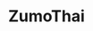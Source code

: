 ---
layout: place
title: "ZumoThai"
permalink: /district-of-columbia/washington/zumothai.html
stateAbbr: DC
stateName: District of Columbia
cityName: Washington
place_id: ChIJc95zD923t4kRNYhZV4yPlAs
photos:
  - name: >-
      places/ChIJc95zD923t4kRNYhZV4yPlAs/photos/AeeoHcKRMv2iqCDhRd7JncJVS_wv-5DbFEETNYdF9Oh-PPi3XQJRDpuf2fFTmYwVi8AxNYxdU-uEuX9VltMrLSDTXzdi91Ry2Eu8ZuqZyRv5cn7jwTVbn_3okeWdOdiMyTT3WMms3f0wKkgumkHPKKW7yNEOTDUVRCZA_qUySqWJYdJJPhTcheGIq67lvajoPO75W8KR3_6zZl_ahXDl5Nw285nZP-JUOJtRdBploOYK3oXZEukDxIjj2S_tm_fp1txScrldiTB86waVFpomiRVDpDx_aCI_6qK7ffkrQkXwrQd6ww
    widthPx: 3024
    heightPx: 4032
    authorAttributions:
      - displayName: ZumoThai
        uri: https://maps.google.com/maps/contrib/113587721401802270761
        photoUri: >-
          https://lh3.googleusercontent.com/a-/ALV-UjUt-s6uurIrW4xe6DTcyOrKtZqEMzn7DRiuLC7huA9yY9V1W5Bn=s100-p-k-no-mo
    flagContentUri: >-
      https://www.google.com/local/imagery/report/?cb_client=maps_api_places.places_api&image_key=!1e10!2sAF1QipPQJ5kAFwKV--Zl5-SE3S9HUHxPLWglUXJjhul_&hl=en-US
    googleMapsUri: >-
      https://www.google.com/maps/place//data=!3m4!1e2!3m2!1sAF1QipPQJ5kAFwKV--Zl5-SE3S9HUHxPLWglUXJjhul_!2e10!4m2!3m1!1s0x89b7b7dd0f73de73:0xb948f8c57598835
  - name: >-
      places/ChIJc95zD923t4kRNYhZV4yPlAs/photos/AeeoHcKCt0AuQHiGlYISm7judiLNoo7klrNf2LeNqJSuD9Czfs9VqvW3HpamNNm8F1tT9GA2ZHyZFNJn_MJFVxe4teUoVRyfCFPsj8-Hc8QOG8-eYXZIyZ1b0cY8xE3pi-MCAhdUcFD1kolzDVdx2iaTOaLBRECNg4Yv1-8HN5VimZF_2Z5129INrIIdC1ZRdAb_iUrO6JHN8YuxrifoCT1s4p3C4ICJSTrs_6bLwaP_oaByt8QlxipHTRJ-PKh1nhopJ_A-p_ZaPgx2TtikybOqerU2W7QOP2010VcxEsTgQhKshg
    widthPx: 2758
    heightPx: 2702
    authorAttributions:
      - displayName: ZumoThai
        uri: https://maps.google.com/maps/contrib/113587721401802270761
        photoUri: >-
          https://lh3.googleusercontent.com/a-/ALV-UjUt-s6uurIrW4xe6DTcyOrKtZqEMzn7DRiuLC7huA9yY9V1W5Bn=s100-p-k-no-mo
    flagContentUri: >-
      https://www.google.com/local/imagery/report/?cb_client=maps_api_places.places_api&image_key=!1e10!2sAF1QipPxRf62DhTDzqdpBF_tIrDZALoZDdgNyGbl-6RN&hl=en-US
    googleMapsUri: >-
      https://www.google.com/maps/place//data=!3m4!1e2!3m2!1sAF1QipPxRf62DhTDzqdpBF_tIrDZALoZDdgNyGbl-6RN!2e10!4m2!3m1!1s0x89b7b7dd0f73de73:0xb948f8c57598835
  - name: >-
      places/ChIJc95zD923t4kRNYhZV4yPlAs/photos/AeeoHcIjFaEY1waNRM2JnzBUAF5HW9FdG2SyQxT4F7N4tmIABp9mIcBOC2pnEufLgVGrQHxpIyc6LzR9iG4z85phEf7Lxl1eOxkxgNlnvOLqOhXgb9fJBRnrGzq2PU5OcsmYaggWRjESJm-ok_uXOvh7GxYa-hmetLvc7vwnkEmwv1c_27Y_W1hNFWnQOMQTlof2oeHXpKb-j8B36E6OAdeXL3mwhaRjyQTSBxjF7R86BC1a7sZHiIf2PucIGnV4lbzEfZ4CVYE0qLBL-VVK38jfdZKWjP9wj9HpDTewX4nodGYfrMXI6L2gzb4Ubt7c69ROnKx6_FXz7ESa1IeKvT7lSiNhS73bjbCQU4eJ6Wjt74M5LmNx_DPgS0mn71peZn2-TOMW96EkvkWPazLXW1eNOf3pxWAcCPdBESQ
    widthPx: 4032
    heightPx: 3024
    authorAttributions:
      - displayName: Elaf Alkazzaz
        uri: https://maps.google.com/maps/contrib/109967310000382893025
        photoUri: >-
          https://lh3.googleusercontent.com/a-/ALV-UjV4HO0PHMlM1BSmjJJ-xYx_RxEwz9n_uKpmFk2gyDPeSbOtIdEHhA=s100-p-k-no-mo
    flagContentUri: >-
      https://www.google.com/local/imagery/report/?cb_client=maps_api_places.places_api&image_key=!1e10!2sCIHM0ogKEICAgMDIoveUcw&hl=en-US
    googleMapsUri: >-
      https://www.google.com/maps/place//data=!3m4!1e2!3m2!1sCIHM0ogKEICAgMDIoveUcw!2e10!4m2!3m1!1s0x89b7b7dd0f73de73:0xb948f8c57598835
  - name: >-
      places/ChIJc95zD923t4kRNYhZV4yPlAs/photos/AeeoHcKKkC8ofUxBT6aunI_KnQdoRldvERsCtwB5HT3SQXWUPW_X3Ugz4S8onx4e3iwp392RycgFlC1PP7EW36KQ7b67eZeJ1Jaxiv92nSAiQhHINSJKwg3P_mR-600TTxS9vbx2ZlSY4tv-TKGi9EdR41fuFPSI5PRGSMF66tNIOZPkvV-qTi9-0I4yZX01pYZJD1EPMOnTjrTLOMDcPSvqtiHniJ3hIDIeB2-W7jDOY0c8gD8rZhw8XtGQYF_aQMjcZBEYy1QJ1ZIos3nW9SZ9u0_ldbbemC7wdwRS31D6lvbCNQ
    widthPx: 1066
    heightPx: 800
    authorAttributions:
      - displayName: ZumoThai
        uri: https://maps.google.com/maps/contrib/113587721401802270761
        photoUri: >-
          https://lh3.googleusercontent.com/a-/ALV-UjUt-s6uurIrW4xe6DTcyOrKtZqEMzn7DRiuLC7huA9yY9V1W5Bn=s100-p-k-no-mo
    flagContentUri: >-
      https://www.google.com/local/imagery/report/?cb_client=maps_api_places.places_api&image_key=!1e10!2sAF1QipO2gJBCqwelpxUsQ9fsvW09z422ahu7yXPCH9NF&hl=en-US
    googleMapsUri: >-
      https://www.google.com/maps/place//data=!3m4!1e2!3m2!1sAF1QipO2gJBCqwelpxUsQ9fsvW09z422ahu7yXPCH9NF!2e10!4m2!3m1!1s0x89b7b7dd0f73de73:0xb948f8c57598835
  - name: >-
      places/ChIJc95zD923t4kRNYhZV4yPlAs/photos/AeeoHcKbEwpXL4ZStLLeGaaAs8Qtjwql5p_eQjnqe_-W1AiT4KLNxVpoPJWBib1xt3fO5__mhYtPDJiA7v9GfIJw4vT1ORItnMovXt758Rin7P83M5UD1xYP4M-fV-vZERsVJceXi0-sAQjq4VrHm0wXsY_Hd4rH7wAWrVKtlFqn0ywbPE3zBJirQRa26qS9MoOKDNvzIdgvRwCbVffkjIhw-jCMYwuNMHgNbbd0AKITZUnTdhrUN4S57cPXDRACaeS4a8tcAP4Se722fELR9_x0chrHqVkjtmHdN00h5VNUM0QVig
    widthPx: 1066
    heightPx: 799
    authorAttributions:
      - displayName: ZumoThai
        uri: https://maps.google.com/maps/contrib/113587721401802270761
        photoUri: >-
          https://lh3.googleusercontent.com/a-/ALV-UjUt-s6uurIrW4xe6DTcyOrKtZqEMzn7DRiuLC7huA9yY9V1W5Bn=s100-p-k-no-mo
    flagContentUri: >-
      https://www.google.com/local/imagery/report/?cb_client=maps_api_places.places_api&image_key=!1e10!2sAF1QipOGVLmAzGiIdmRu3N7scHOolUUpDwx7lz0DmNP8&hl=en-US
    googleMapsUri: >-
      https://www.google.com/maps/place//data=!3m4!1e2!3m2!1sAF1QipOGVLmAzGiIdmRu3N7scHOolUUpDwx7lz0DmNP8!2e10!4m2!3m1!1s0x89b7b7dd0f73de73:0xb948f8c57598835
  - name: >-
      places/ChIJc95zD923t4kRNYhZV4yPlAs/photos/AeeoHcLMLKQorrJT285W5_WAl97e8XRwOEuHN0fLE_WwThV9fwFlRsD_O5wIAt8qUPdZMCTLS1dnDYA6AJDWv_Z2BM8tPAhMn5q1d9SUuZ7wtJZAqRZqGUO4i7f-49yNZR2MgEnHeb3kUJ-6YhIj2q1SSntytLkgBJ5FULQ4_cUy6cg4ugFj0hkR0_Nmha7yN0GEjrQPTRD4DZFyCSIQxsgl0swXu9B48B9gXs1u-qT-K4Ih6gHJOyZdx_KX71STEusvG3MNZ9sNdh5ZOXPubuxytJXHUY0EVKqazP4EK5SiWdUPyA
    widthPx: 1389
    heightPx: 2000
    authorAttributions:
      - displayName: ZumoThai
        uri: https://maps.google.com/maps/contrib/113587721401802270761
        photoUri: >-
          https://lh3.googleusercontent.com/a-/ALV-UjUt-s6uurIrW4xe6DTcyOrKtZqEMzn7DRiuLC7huA9yY9V1W5Bn=s100-p-k-no-mo
    flagContentUri: >-
      https://www.google.com/local/imagery/report/?cb_client=maps_api_places.places_api&image_key=!1e10!2sAF1QipOwdwni_M28Zb_p5byBkv6v586HELg0Z_8F2BMc&hl=en-US
    googleMapsUri: >-
      https://www.google.com/maps/place//data=!3m4!1e2!3m2!1sAF1QipOwdwni_M28Zb_p5byBkv6v586HELg0Z_8F2BMc!2e10!4m2!3m1!1s0x89b7b7dd0f73de73:0xb948f8c57598835
  - name: >-
      places/ChIJc95zD923t4kRNYhZV4yPlAs/photos/AeeoHcLhNmTn3waLy1yQb6IyLBocmyh6uSFUKrPt6tXWD7MLteaXMZhmQ0bhDF9YtfkYW0kvi_xDMWkiIHxZEqlfne-1AaRCO_cO76HC_TVldNrWu6Y0HBGQ7kD-d3SqeUgZ678yvzx8jB9E15xDAnG6UxcTrwg5dF8l3DvhOfElQd6ISY5huZQihuIP7ZMhcC5ckkb1JtePS2Yn-13h4JZk8e62mzKWF9kAfAC27vrlWtAN8zL7u93HAH2F4rqsz1xaOmEBl11Udk37gxTHmDrcSNH-fxf757H5IbOffU9lzM_qAg
    widthPx: 1065
    heightPx: 800
    authorAttributions:
      - displayName: ZumoThai
        uri: https://maps.google.com/maps/contrib/113587721401802270761
        photoUri: >-
          https://lh3.googleusercontent.com/a-/ALV-UjUt-s6uurIrW4xe6DTcyOrKtZqEMzn7DRiuLC7huA9yY9V1W5Bn=s100-p-k-no-mo
    flagContentUri: >-
      https://www.google.com/local/imagery/report/?cb_client=maps_api_places.places_api&image_key=!1e10!2sAF1QipP4F-_xnY2Zk3LGXgVegV5quu514XTdu3jq4fiK&hl=en-US
    googleMapsUri: >-
      https://www.google.com/maps/place//data=!3m4!1e2!3m2!1sAF1QipP4F-_xnY2Zk3LGXgVegV5quu514XTdu3jq4fiK!2e10!4m2!3m1!1s0x89b7b7dd0f73de73:0xb948f8c57598835
  - name: >-
      places/ChIJc95zD923t4kRNYhZV4yPlAs/photos/AeeoHcL1kqtbArRigwhjVufp-OFZAUX23GXIzXWTC69l7DcNSZls8ZwMz-9p8qDF9OYLfmL2lWGmwAXugGxLDkW9jABtq_VHuwWq4XeaG-LJLaxNi3qFf9CX3AfouxSQq4dflqHMPxTTO8DJaGDWKDnfhKY0zntcPYdLZDzLg4UFglkWL9zFeu4JzGI8vjKhGHL8FLfh4n8EYP10eZhNBN1pdeCIeoI2bt5PtzBsXznxTzQTR4OUU2BIxjUEeXCENvK-R-09gUHP5Cg2ZxdXMDFCK9VFDnNjhhEIJP466FLc2Fe9eg
    widthPx: 2423
    heightPx: 2037
    authorAttributions:
      - displayName: ZumoThai
        uri: https://maps.google.com/maps/contrib/113587721401802270761
        photoUri: >-
          https://lh3.googleusercontent.com/a-/ALV-UjUt-s6uurIrW4xe6DTcyOrKtZqEMzn7DRiuLC7huA9yY9V1W5Bn=s100-p-k-no-mo
    flagContentUri: >-
      https://www.google.com/local/imagery/report/?cb_client=maps_api_places.places_api&image_key=!1e10!2sAF1QipMZll0Rofq9mJmxhuoWsSXBREA0rbAszoTY57xg&hl=en-US
    googleMapsUri: >-
      https://www.google.com/maps/place//data=!3m4!1e2!3m2!1sAF1QipMZll0Rofq9mJmxhuoWsSXBREA0rbAszoTY57xg!2e10!4m2!3m1!1s0x89b7b7dd0f73de73:0xb948f8c57598835
  - name: >-
      places/ChIJc95zD923t4kRNYhZV4yPlAs/photos/AeeoHcIQG1xkHT4IsXzniM1O6cP7TLaF-uh2wLk9jH6Us58aQfDpupvgmz6TdZlK4Qb5vaLWPW2xCX-L47bDT4ZtwnTEF8BsCjj5MLfrWOOeldQq0pvFK35qK2I7KRaTRC3OGSqYnqElTuucrO4t55evU4zDNnTsK7wnQO0xkr5NLO_4kRkpc-8uzIu7a08FWqIvf2R5QOKWaN24P1D44SXwAmxaG5uahpFQCD-t8JEIWxMNloWZLKaLbHeMgkYUPltvxZFSLd-SZ2W7g7ujmkeuySm8TX-FyLXV7Q-j75EeaVOszuQbkYRiGelNJlIBYgPmK2z1FQbnLND_oW4lJVn-g9zl0jvLLr_boDdlYTOieRWC0aR_UZfLuacaBG9gY_RG-eDvk5e_F_zY2GWio_ttTQyawCOdBERftV-ZQCL1nxrXRDA8
    widthPx: 4080
    heightPx: 3072
    authorAttributions:
      - displayName: Grace Yuen
        uri: https://maps.google.com/maps/contrib/108236031064477464163
        photoUri: >-
          https://lh3.googleusercontent.com/a-/ALV-UjX3u4c370a6rCJp5_I_WDgI7kpnzfK2H5BuEdxj2mNk4jJUAA9-CQ=s100-p-k-no-mo
    flagContentUri: >-
      https://www.google.com/local/imagery/report/?cb_client=maps_api_places.places_api&image_key=!1e10!2sCIHM0ogKEICAgIDP7aTf7gE&hl=en-US
    googleMapsUri: >-
      https://www.google.com/maps/place//data=!3m4!1e2!3m2!1sCIHM0ogKEICAgIDP7aTf7gE!2e10!4m2!3m1!1s0x89b7b7dd0f73de73:0xb948f8c57598835
  - name: >-
      places/ChIJc95zD923t4kRNYhZV4yPlAs/photos/AeeoHcJgPFLChiWzlgXcYqyN4aE5mVuDWL2kYI4MnUCNbcQdkta3YFFt2so77NK-AWC7_xvu0xYngXmTsTvXoym8uSP2ltuszQp_uAPDLu1g0rtQEDmI4B2lA2Dva0W56ZEFBbLcF6AKg6ZcVpUWxZoG9I1lM1wDyDI2bOEf0hDZB7Gbi2Biqva9xOokv24XQ0B0bvOFk2F4syThsXvi00AZ1urO9v2ooB6dUm9Ov631HQEUnkPI-KWybQA4hAKf7hjYfWE8tZGStDByeS4PSX0DXEdSkf02KIgeUxWBy1X35jXmBQ
    widthPx: 2595
    heightPx: 1854
    authorAttributions:
      - displayName: ZumoThai
        uri: https://maps.google.com/maps/contrib/113587721401802270761
        photoUri: >-
          https://lh3.googleusercontent.com/a-/ALV-UjUt-s6uurIrW4xe6DTcyOrKtZqEMzn7DRiuLC7huA9yY9V1W5Bn=s100-p-k-no-mo
    flagContentUri: >-
      https://www.google.com/local/imagery/report/?cb_client=maps_api_places.places_api&image_key=!1e10!2sAF1QipPM6Uol_-RwOKgEq-juF5orP3g93VKfoSr66hZY&hl=en-US
    googleMapsUri: >-
      https://www.google.com/maps/place//data=!3m4!1e2!3m2!1sAF1QipPM6Uol_-RwOKgEq-juF5orP3g93VKfoSr66hZY!2e10!4m2!3m1!1s0x89b7b7dd0f73de73:0xb948f8c57598835
address: 815 7th St NW, Washington, DC 20001, USA
street: 815 7th St NW
city: Washington
state: DC
zip: '20001'
country: USA
neighborhood: Northwest Washington
latitude: '38.900270'
longitude: '-77.021787'
accessibility_options:
  wheelchairAccessibleParking: false
  wheelchairAccessibleEntrance: true
  wheelchairAccessibleRestroom: true
  wheelchairAccessibleSeating: false
business_status: OPERATIONAL
name: ZumoThai
google_maps_links:
  directionsUri: >-
    https://www.google.com/maps/dir//''/data=!4m7!4m6!1m1!4e2!1m2!1m1!1s0x89b7b7dd0f73de73:0xb948f8c57598835!3e0
  placeUri: https://maps.google.com/?cid=834449663894063157
  writeAReviewUri: >-
    https://www.google.com/maps/place//data=!4m3!3m2!1s0x89b7b7dd0f73de73:0xb948f8c57598835!12e1
  reviewsUri: >-
    https://www.google.com/maps/place//data=!4m4!3m3!1s0x89b7b7dd0f73de73:0xb948f8c57598835!9m1!1b1
  photosUri: >-
    https://www.google.com/maps/place//data=!4m3!3m2!1s0x89b7b7dd0f73de73:0xb948f8c57598835!10e5
primary_type: Thai Restaurant
opening_hours:
  regular: null
  current: null
secondary_opening_hours:
  regular:
    weekdayDescriptions: null
    type: null
  current:
    weekdayDescriptions: null
    type: null
phone: (202) 842-5088
price_level: null
price_range: $20 &ndash; $30
rating: '4.5'
rating_count: 0
website: http://www.zumothai.com/
description: null
reviews:
  - name: >-
      places/ChIJc95zD923t4kRNYhZV4yPlAs/reviews/ChZDSUhNMG9nS0VJQ0FnTUR3MExubUhBEAE
    relativePublishTimeDescription: 3 weeks ago
    rating: 5
    text:
      text: >-
        Best Pad Thai I have ever had! The Katsu was amazing too! We didn’t try
        the sushi but everyone else around us was getting it and said to be
        great. Would definitely come back.
      languageCode: en
    originalText:
      text: >-
        Best Pad Thai I have ever had! The Katsu was amazing too! We didn’t try
        the sushi but everyone else around us was getting it and said to be
        great. Would definitely come back.
      languageCode: en
    authorAttribution:
      displayName: Beatriz Torres
      uri: https://www.google.com/maps/contrib/114578889271916548280/reviews
      photoUri: >-
        https://lh3.googleusercontent.com/a-/ALV-UjWdtCcD36HUhSCbszdlc91Mxf6L_nDC4tHprkulLRz1eIwwtPvu=s128-c0x00000000-cc-rp-mo-ba4
    publishTime: '2025-03-22T20:47:57.633665Z'
    flagContentUri: >-
      https://www.google.com/local/review/rap/report?postId=ChZDSUhNMG9nS0VJQ0FnTUR3MExubUhBEAE&d=17924085&t=1
    googleMapsUri: >-
      https://www.google.com/maps/reviews/data=!4m6!14m5!1m4!2m3!1sChZDSUhNMG9nS0VJQ0FnTUR3MExubUhBEAE!2m1!1s0x89b7b7dd0f73de73:0xb948f8c57598835
  - name: >-
      places/ChIJc95zD923t4kRNYhZV4yPlAs/reviews/ChdDSUhNMG9nS0VJQ0FnTURJb3ZlVTB3RRAB
    relativePublishTimeDescription: in the last week
    rating: 5
    text:
      text: >-
        This food is so good I forgot what a bad day felt like. I really enjoyed
        the flavors of everything literally 10/10 hole in the wall spot I'm
        never gate keeping this place so they never run out of business. The
        music is loud but my chewing is even louder so I didn't care. Service
        100/100
      languageCode: en
    originalText:
      text: >-
        This food is so good I forgot what a bad day felt like. I really enjoyed
        the flavors of everything literally 10/10 hole in the wall spot I'm
        never gate keeping this place so they never run out of business. The
        music is loud but my chewing is even louder so I didn't care. Service
        100/100
      languageCode: en
    authorAttribution:
      displayName: Elaf Alkazzaz
      uri: https://www.google.com/maps/contrib/109967310000382893025/reviews
      photoUri: >-
        https://lh3.googleusercontent.com/a-/ALV-UjV4HO0PHMlM1BSmjJJ-xYx_RxEwz9n_uKpmFk2gyDPeSbOtIdEHhA=s128-c0x00000000-cc-rp-mo
    publishTime: '2025-04-08T11:13:49.018219Z'
    flagContentUri: >-
      https://www.google.com/local/review/rap/report?postId=ChdDSUhNMG9nS0VJQ0FnTURJb3ZlVTB3RRAB&d=17924085&t=1
    googleMapsUri: >-
      https://www.google.com/maps/reviews/data=!4m6!14m5!1m4!2m3!1sChdDSUhNMG9nS0VJQ0FnTURJb3ZlVTB3RRAB!2m1!1s0x89b7b7dd0f73de73:0xb948f8c57598835
  - name: >-
      places/ChIJc95zD923t4kRNYhZV4yPlAs/reviews/ChZDSUhNMG9nS0VJQ0FnTUNJeXR5SExBEAE
    relativePublishTimeDescription: a week ago
    rating: 5
    text:
      text: >-
        We came at 8:45PM for a late 2-person dinner (they close at 10:30PM) and
        this place was packed! We actually opted to get takeout instead, which
        I’m glad we did since there were a lot of tables waiting for food and
        service while we waited for the takeout.


        There are 2 kiosks up front by the registers to place your takeout
        order. After selecting your dish, you can customize spice level and
        add/remove ingredients. I’m kind of glad we did takeout so I could
        customize my entree exactly how I wanted without the chance of wasted
        ingredients! We placed our order at 8:51PM and it was ready at 9:11PM,
        so around 20 minutes of waiting for 2 entrees and 2 drinks—which we
        think was great given how busy the restaurant was.


        I got the Drunken Noodles with chicken, no spicy, no bell
        pepper/tomato/bamboo shoots. They did great following my customizations
        but note that it was still a /little/ spicy, so be warned! It was
        delicious though and well worth the wait. Everything was cooked well and
        seasoned well. I would recommend the dish, especially if you’re a fan of
        Drunken Noodles.


        I also got the Thai Iced Tea, which was so well made. Not too bitter,
        not too sweet. I wish I could’ve gotten a second one!


        Overall, this place is super busy—and for good reason! ZumoThai is a
        must-visit for authentic and delicious Thai food in the downtown D.C.
        area. Highly recommend getting yourself a Thai Iced Tea along with
        whatever entree you prefer. If you’re eating in, note that it may get
        busy but it should be well worth the wait. If you’re taking out, know
        that the food will still be great even 20 minutes later!
      languageCode: en
    originalText:
      text: >-
        We came at 8:45PM for a late 2-person dinner (they close at 10:30PM) and
        this place was packed! We actually opted to get takeout instead, which
        I’m glad we did since there were a lot of tables waiting for food and
        service while we waited for the takeout.


        There are 2 kiosks up front by the registers to place your takeout
        order. After selecting your dish, you can customize spice level and
        add/remove ingredients. I’m kind of glad we did takeout so I could
        customize my entree exactly how I wanted without the chance of wasted
        ingredients! We placed our order at 8:51PM and it was ready at 9:11PM,
        so around 20 minutes of waiting for 2 entrees and 2 drinks—which we
        think was great given how busy the restaurant was.


        I got the Drunken Noodles with chicken, no spicy, no bell
        pepper/tomato/bamboo shoots. They did great following my customizations
        but note that it was still a /little/ spicy, so be warned! It was
        delicious though and well worth the wait. Everything was cooked well and
        seasoned well. I would recommend the dish, especially if you’re a fan of
        Drunken Noodles.


        I also got the Thai Iced Tea, which was so well made. Not too bitter,
        not too sweet. I wish I could’ve gotten a second one!


        Overall, this place is super busy—and for good reason! ZumoThai is a
        must-visit for authentic and delicious Thai food in the downtown D.C.
        area. Highly recommend getting yourself a Thai Iced Tea along with
        whatever entree you prefer. If you’re eating in, note that it may get
        busy but it should be well worth the wait. If you’re taking out, know
        that the food will still be great even 20 minutes later!
      languageCode: en
    authorAttribution:
      displayName: Gina Yang
      uri: https://www.google.com/maps/contrib/114410261363112878080/reviews
      photoUri: >-
        https://lh3.googleusercontent.com/a/ACg8ocKd2wGAUKqqBIqLO41ZHsdB2fEi7J_B_jZDQukIGnZpGHKfIqg=s128-c0x00000000-cc-rp-mo-ba4
    publishTime: '2025-04-01T01:47:16.423760Z'
    flagContentUri: >-
      https://www.google.com/local/review/rap/report?postId=ChZDSUhNMG9nS0VJQ0FnTUNJeXR5SExBEAE&d=17924085&t=1
    googleMapsUri: >-
      https://www.google.com/maps/reviews/data=!4m6!14m5!1m4!2m3!1sChZDSUhNMG9nS0VJQ0FnTUNJeXR5SExBEAE!2m1!1s0x89b7b7dd0f73de73:0xb948f8c57598835
  - name: >-
      places/ChIJc95zD923t4kRNYhZV4yPlAs/reviews/ChdDSUhNMG9nS0VJQ0FnSUNmdDhxejhRRRAB
    relativePublishTimeDescription: 3 months ago
    rating: 5
    text:
      text: >-
        What makes Thai food so special is the very fact that everything is
        fresh and prepared for the instant you’re going to consume and this
        place is great because it is no trouble for them to serve vegans
        compared to so many other Thai restaurants that cannot do it.

        All I wanted was a pineapple friend rice with veggies and when I said
        “vegan version” she knew straight away I didn’t want any oyster/fish
        sauce nor eggs.

        This is THE BEST pineapple friend rice I’ve had in a long time…
      languageCode: en
    originalText:
      text: >-
        What makes Thai food so special is the very fact that everything is
        fresh and prepared for the instant you’re going to consume and this
        place is great because it is no trouble for them to serve vegans
        compared to so many other Thai restaurants that cannot do it.

        All I wanted was a pineapple friend rice with veggies and when I said
        “vegan version” she knew straight away I didn’t want any oyster/fish
        sauce nor eggs.

        This is THE BEST pineapple friend rice I’ve had in a long time…
      languageCode: en
    authorAttribution:
      displayName: Bruno Falce
      uri: https://www.google.com/maps/contrib/117188666428957229671/reviews
      photoUri: >-
        https://lh3.googleusercontent.com/a-/ALV-UjUeDRN10lG4BvXZM8M77TzWCS6xh3LEEfZ_ar66dIozklgc4DRW=s128-c0x00000000-cc-rp-mo-ba4
    publishTime: '2025-01-02T13:31:19.604921Z'
    flagContentUri: >-
      https://www.google.com/local/review/rap/report?postId=ChdDSUhNMG9nS0VJQ0FnSUNmdDhxejhRRRAB&d=17924085&t=1
    googleMapsUri: >-
      https://www.google.com/maps/reviews/data=!4m6!14m5!1m4!2m3!1sChdDSUhNMG9nS0VJQ0FnSUNmdDhxejhRRRAB!2m1!1s0x89b7b7dd0f73de73:0xb948f8c57598835
  - name: >-
      places/ChIJc95zD923t4kRNYhZV4yPlAs/reviews/ChZDSUhNMG9nS0VJQ0FnSUNYcElDN1dREAE
    relativePublishTimeDescription: 6 months ago
    rating: 5
    text:
      text: >-
        First time just stumbled in but soooooo glad we did!  WOW! Green Curry
        and Tom Yum soup were so delicious. Green Curry was THE BEST I've had.
        Loved, loved the flavor with just right spiciness.
      languageCode: en
    originalText:
      text: >-
        First time just stumbled in but soooooo glad we did!  WOW! Green Curry
        and Tom Yum soup were so delicious. Green Curry was THE BEST I've had.
        Loved, loved the flavor with just right spiciness.
      languageCode: en
    authorAttribution:
      displayName: Grace Lee
      uri: https://www.google.com/maps/contrib/102176948299630131177/reviews
      photoUri: >-
        https://lh3.googleusercontent.com/a/ACg8ocLNFQnG4nDi1g03pgvCa-kOz_nlGBRNSsewxd25f8P5-r2rEg=s128-c0x00000000-cc-rp-mo-ba6
    publishTime: '2024-10-13T10:44:43.632558Z'
    flagContentUri: >-
      https://www.google.com/local/review/rap/report?postId=ChZDSUhNMG9nS0VJQ0FnSUNYcElDN1dREAE&d=17924085&t=1
    googleMapsUri: >-
      https://www.google.com/maps/reviews/data=!4m6!14m5!1m4!2m3!1sChZDSUhNMG9nS0VJQ0FnSUNYcElDN1dREAE!2m1!1s0x89b7b7dd0f73de73:0xb948f8c57598835
parking_options:
  paidStreetParking: true
payment_options:
  acceptsCreditCards: true
  acceptsDebitCards: true
  acceptsCashOnly: false
  acceptsNfc: true
allow_dogs: null
curbside_pickup: false
delivery: true
dine_in: true
good_for_children: true
good_for_groups: null
good_for_sports: false
live_music: false
menu_for_children: false
outdoor_seating: false
reservable: true
restroom: true
serves_beer: null
serves_breakfast: null
serves_brunch: null
serves_cocktails: null
serves_coffee: null
serves_dinner: true
serves_dessert: true
serves_lunch: true
serves_vegetarian_food: true
serves_wine: null
takeout: true

---